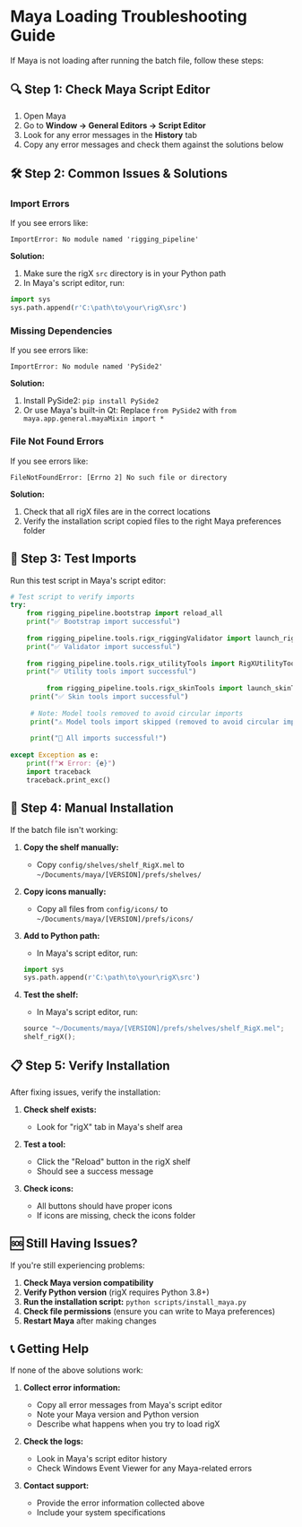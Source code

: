 # Maya Loading Troubleshooting Guide

If Maya is not loading after running the batch file, follow these steps:

## 🔍 **Step 1: Check Maya Script Editor**

1. Open Maya
2. Go to **Window → General Editors → Script Editor**
3. Look for any error messages in the **History** tab
4. Copy any error messages and check them against the solutions below

## 🛠️ **Step 2: Common Issues & Solutions**

### **Import Errors**
If you see errors like:
```
ImportError: No module named 'rigging_pipeline'
```

**Solution:**
1. Make sure the rigX `src` directory is in your Python path
2. In Maya's script editor, run:
```python
import sys
sys.path.append(r'C:\path\to\your\rigX\src')
```

### **Missing Dependencies**
If you see errors like:
```
ImportError: No module named 'PySide2'
```

**Solution:**
1. Install PySide2: `pip install PySide2`
2. Or use Maya's built-in Qt: Replace `from PySide2` with `from maya.app.general.mayaMixin import *`

### **File Not Found Errors**
If you see errors like:
```
FileNotFoundError: [Errno 2] No such file or directory
```

**Solution:**
1. Check that all rigX files are in the correct locations
2. Verify the installation script copied files to the right Maya preferences folder

## 🧪 **Step 3: Test Imports**

Run this test script in Maya's script editor:

```python
# Test script to verify imports
try:
    from rigging_pipeline.bootstrap import reload_all
    print("✅ Bootstrap import successful")
    
    from rigging_pipeline.tools.rigx_riggingValidator import launch_riggingValidator
    print("✅ Validator import successful")
    
    from rigging_pipeline.tools.rigx_utilityTools import RigXUtilityTools
    print("✅ Utility tools import successful")
    
         from rigging_pipeline.tools.rigx_skinTools import launch_skinTools
     print("✅ Skin tools import successful")
     
     # Note: Model tools removed to avoid circular imports
     print("⚠️ Model tools import skipped (removed to avoid circular imports)")
     
     print("🎉 All imports successful!")
    
except Exception as e:
    print(f"❌ Error: {e}")
    import traceback
    traceback.print_exc()
```

## 🔧 **Step 4: Manual Installation**

If the batch file isn't working:

1. **Copy the shelf manually:**
   - Copy `config/shelves/shelf_RigX.mel` to `~/Documents/maya/[VERSION]/prefs/shelves/`

2. **Copy icons manually:**
   - Copy all files from `config/icons/` to `~/Documents/maya/[VERSION]/prefs/icons/`

3. **Add to Python path:**
   - In Maya's script editor, run:
   ```python
   import sys
   sys.path.append(r'C:\path\to\your\rigX\src')
   ```

4. **Test the shelf:**
   - In Maya's script editor, run:
   ```python
   source "~/Documents/maya/[VERSION]/prefs/shelves/shelf_RigX.mel";
   shelf_rigX();
   ```

## 📋 **Step 5: Verify Installation**

After fixing issues, verify the installation:

1. **Check shelf exists:**
   - Look for "rigX" tab in Maya's shelf area

2. **Test a tool:**
   - Click the "Reload" button in the rigX shelf
   - Should see a success message

3. **Check icons:**
   - All buttons should have proper icons
   - If icons are missing, check the icons folder

## 🆘 **Still Having Issues?**

If you're still experiencing problems:

1. **Check Maya version compatibility**
2. **Verify Python version** (rigX requires Python 3.8+)
3. **Run the installation script:** `python scripts/install_maya.py`
4. **Check file permissions** (ensure you can write to Maya preferences)
5. **Restart Maya** after making changes

## 📞 **Getting Help**

If none of the above solutions work:

1. **Collect error information:**
   - Copy all error messages from Maya's script editor
   - Note your Maya version and Python version
   - Describe what happens when you try to load rigX

2. **Check the logs:**
   - Look in Maya's script editor history
   - Check Windows Event Viewer for any Maya-related errors

3. **Contact support:**
   - Provide the error information collected above
   - Include your system specifications
